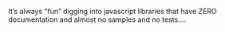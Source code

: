 <!--
id: 939429842
link: http://kevinisom.info/post/939429842/its-always-fun-digging-into-javascript
slug: its-always-fun-digging-into-javascript
date: Thu Aug 12 2010 12:08:36 GMT+1200 (NZST)
raw: {"blog_name":"kevinisom","id":939429842,"post_url":"http://kevinisom.info/post/939429842/its-always-fun-digging-into-javascript","slug":"its-always-fun-digging-into-javascript","type":"text","date":"2010-08-12 00:08:36 GMT","timestamp":1281571716,"state":"published","format":"html","reblog_key":"0IunA4Pn","tags":[],"short_url":"http://tmblr.co/Zw68Yyt-e-I","highlighted":[],"feed_item":"http://twitter.com/kev_nz/statuses/20919740021","from_feed_id":"650289","note_count":0,"title":null,"body":"<p>It&#8217;s always &#8220;fun&#8221; digging into javascript libraries that have ZERO documentation and almost no samples and no tests&#8230;.</p>"}
publish: 2010-08-012
tags: 
title: null
-->


It’s always “fun” digging into javascript libraries that have ZERO
documentation and almost no samples and no tests….


